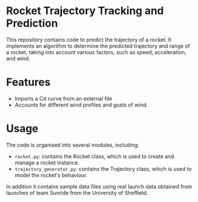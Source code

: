 # Rocket Trajectory Tracking and Prediction

This repository contains code to predict the trajectory of a rocket. It implements an algorithm to determine the predicted trajectory and range of a rocket, taking into account various factors, such as speed, acceleration, and wind.


# Features

- Imports a Cd curve from an external file
- Accounts for different wind profiles and gusts of wind.

# Usage
The code is organised into several modules, including:
- `rocket.py`: contains the Rocket class, which is used to create and manage a rocket instance.
- `trajectory_generator.py`: contains the Trajectory class, which is used to model the rocket's behaviour.

In addition it contains sample data files using real launch data obtained from launches of team Sunride from the University of Sheffield.